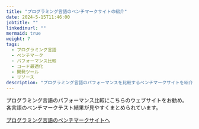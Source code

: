 ```yaml
---
title: "プログラミング言語のベンチマークサイトの紹介"
date: 2024-5-15T11:46:00
jobtitle: ""
linkedinurl: ""
mermaid: true
weight: 7
tags:
  - プログラミング言語
  - ベンチマーク
  - パフォーマンス比較
  - コード最適化
  - 開発ツール
  - リソース
description: "プログラミング言語のパフォーマンスを比較するベンチマークサイトを紹介。開発者が効率的なコードを書くために役立つテスト結果や最適化の参考情報を提供します。"
---
```


プログラミング言語のパフォーマンス比較にこちらのウェブサイトをお勧め。
各言語のベンチマークテスト結果が見やすくまとめられています。

[プログラミング言語のベンチマークサイトへ](https://programming-language-benchmarks.vercel.app/)
